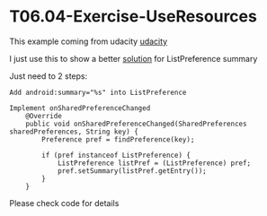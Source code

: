 # T06.04-Exercise-UseResources
This example coming from udacity [udacity](https://github.com/udacity/ud851-Exercises/tree/student/Lesson06-Visualizer-Preferences/T06.08-Solution-PreferenceSummary)

I just use this to show a better [solution](https://stackoverflow.com/questions/531427/how-do-i-display-the-current-value-of-an-android-preference-in-the-preference-su) for ListPreference summary

Just need to 2 steps:
```
Add android:summary="%s" into ListPreference
```
```
Implement onSharedPreferenceChanged
    @Override
    public void onSharedPreferenceChanged(SharedPreferences sharedPreferences, String key) {
        Preference pref = findPreference(key);

        if (pref instanceof ListPreference) {
            ListPreference listPref = (ListPreference) pref;
            pref.setSummary(listPref.getEntry());
        }
    } 
```
Please check code for details
